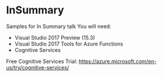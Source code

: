 # InSummary
Samples for In Summary talk
You will need:
- Visual Studio 2017 Preview (15.3)
- Visual Studio 2017 Tools for Azure Functions
- Cognitive Services

Free Cognitive Services Trial: https://azure.microsoft.com/en-us/try/cognitive-services/

